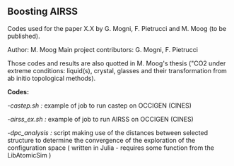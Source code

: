 ## Boosting AIRSS

Codes used for the paper X.X by G. Mogni, F. Pietrucci and M. Moog (to be published).

Author: M. Moog
Main project contributors: G. Mogni, F. Pietrucci

Those codes and results are also quotted in M. Moog's thesis ("CO2 under extreme conditions: liquid(s), crystal, glasses and their transformation from ab initio topological methods).

**Codes:**

*-castep.sh :* example of job to run castep on OCCIGEN (CINES)

*-airss_ex.sh :* example of job to run AIRSS on OCCIGEN (CINES)

*-dpc_analysis :* script making use of the distances between selected structure to determine the convergence of the exploration of the configuration space ( written in Julia - requires some function from the LibAtomicSim )